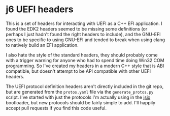 # j6 UEFI headers

This is a set of headers for interacting with UEFI as a C++ EFI application. I
found the EDK2 headers seemed to be missing some definitions (or perhaps I just
hadn't found the right headers to include), and the GNU-EFI ones to be specific
to using GNU-EFI and tended to break when using clang to natively build an EFI
application.

I also hate the style of the standard headers, they should probably
come with a trigger warning for anyone who had to spend time doing Win32 COM
programming. So I've created my headers in a modern C++ style that is ABI
compatible, but doesn't attempt to be API compatible with other UEFI headers.

The UEFI protocol definition headers aren't directly included in the git repo,
but are  generated from the `protos.yaml` file via the `generate_protos.py`
script. I've started with just the protocols I'm actually using in the [jsix][]
bootloader, but new protocols should be fairly simple to add. I'll happily
accept pull requests if you find this code useful.

[jsix]: https://github.com/justinian/jsix
